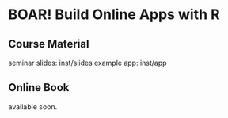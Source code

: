 # BOAR! Build Online Apps with R 

## Course Material
seminar slides: inst/slides
example app: inst/app

## Online Book
available soon.


